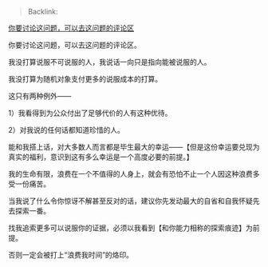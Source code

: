 > Backlink: 

[你要讨论这问题，可以去这问题的评论区](https://www.zhihu.com/pin/1246439804725825536)

你要讨论这问题，可以去这问题的评论区。  
  
我没打算说服不可说服的人，我说话一向只是指向能被说服的人。  
  
我没打算为随机对象支付更多的说服成本的打算。  
  
这只有两种例外——  
  
1）我看得到为公众付出了足够代价的人有这种优待。  
  
2）对我说的任何话都知道珍惜的人。  
  
能和我搭上话，对大多数人而言都是毕生最大的幸运——【但是这份幸运要兑现为真实的福利，意识到这有多么幸运是一个高度必要的前提。】  
  
我的生命有限，浪费在一个不值得的人身上，就会有恐怕不止一个人因这种浪费多受一份痛苦。  
  
当我说了什么令你惊讶不解甚至反对的话，建议你先发动最大的自省和自我怀疑先去探索一番。  
  
找我追索更多可以说服你的证据，必须以我看到【和你能力相称的探索痕迹】为前提。  
  
否则一定会被打上“浪费我时间”的烙印。